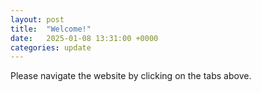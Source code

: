 ```yaml
---
layout: post
title:  "Welcome!"
date:   2025-01-08 13:31:00 +0000
categories: update
---
```


Please navigate the website by clicking on the tabs above.

